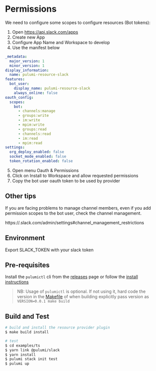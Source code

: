 # Permissions
We need to configure some scopes to configure resources (Bot tokens):


1. Open https://api.slack.com/apps
2. Create new App
3. Configure App Name and Workspace to develop
4. Use the manifest below
```yaml
_metadata:
  major_version: 1
  minor_version: 1
display_information:
  name: pulumi-resource-slack
features:
  bot_user:
    display_name: pulumi-resource-slack
    always_online: false
oauth_config:
  scopes:
    bot:
      - channels:manage
      - groups:write
      - im:write
      - mpim:write
      - groups:read
      - channels:read
      - im:read
      - mpim:read
settings:
  org_deploy_enabled: false
  socket_mode_enabled: false
  token_rotation_enabled: false
```
5. Open menu Oauth & Permissions
6. Click on Install to Workspace and allow requested permissions
7. Copy the bot user oauth token to be used by provider

## Other tips
If you are facing problems to manage channel members, even if you add permission scopes to the bot user, check the channel management.

https://<workspace>.slack.com/admin/settings#channel_management_restrictions
 
## Environment
Export SLACK_TOKEN with your slack token

## Pre-requisites

Install the `pulumictl` cli from the [releases](https://github.com/pulumi/pulumictl/releases) page or follow the [install instructions](https://github.com/pulumi/pulumictl#installation)

> NB: Usage of `pulumictl` is optional. If not using it, hard code the version in the [Makefile](Makefile) of when building explicitly pass version as `VERSION=0.0.1 make build`

## Build and Test

```bash
# build and install the resource provider plugin
$ make build install

# test
$ cd examples/ts
$ yarn link @pulumi/slack
$ yarn install
$ pulumi stack init test
$ pulumi up
```
